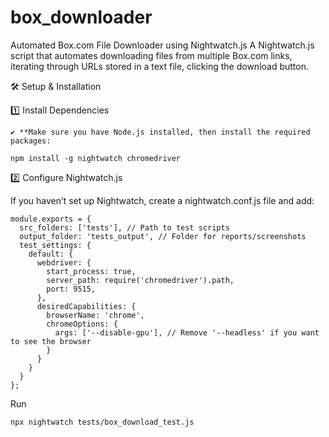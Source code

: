 # box_downloader
Automated Box.com File Downloader using Nightwatch.js A Nightwatch.js script that automates downloading files from multiple Box.com links, iterating through URLs stored in a text file, clicking the download button.

🛠️ Setup & Installation

1️⃣ Install Dependencies

    ✔ **Make sure you have Node.js installed, then install the required packages:

```
npm install -g nightwatch chromedriver
```

2️⃣ Configure Nightwatch.js

If you haven’t set up Nightwatch, create a nightwatch.conf.js file and add:
``` nodejs
module.exports = {
  src_folders: ['tests'], // Path to test scripts
  output_folder: 'tests_output', // Folder for reports/screenshots
  test_settings: {
    default: {
      webdriver: {
        start_process: true,
        server_path: require('chromedriver').path,
        port: 9515,
      },
      desiredCapabilities: {
        browserName: 'chrome',
        chromeOptions: {
          args: ['--disable-gpu'], // Remove '--headless' if you want to see the browser
        }
      }
    }
  }
};
```
Run 
```
npx nightwatch tests/box_download_test.js
```
